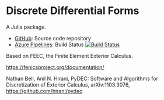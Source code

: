 # Discrete Differential Forms

A Julia package.

* [GitHub](https://github.com/eschnett/DDF.jl): Source code repository
* [Azure
  Pipelines](https://dev.azure.com/schnetter/DDF.jl/_build):
  Build Status [![Build
  Status](https://dev.azure.com/schnetter/DDF/_apis/build/status/eschnett.DDF.jl?branchName=master)](https://dev.azure.com/schnetter/DDF/_build?branchName=master)

Based on FEEC, the Finite Element Exterior Calculus.

https://fenicsproject.org/documentation/

Nathan Bell, Anil N. Hirani, PyDEC: Software and Algorithms for
Discretization of Exterior Calculus, arXiv:1103.3076,
<https://github.com/hirani/pydec>
